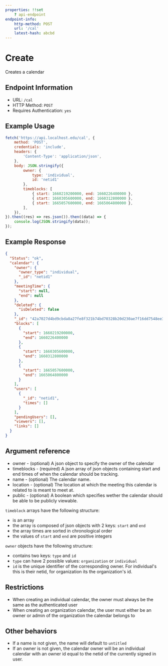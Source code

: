 ```yaml
---
properties: !!set
    ? api-endpoint
endpoint-info:
    http-method: POST
    url: '/cal'
    latest-hash: abcbd
---
```


# Create

Creates a calendar

## Endpoint Information

- URL: `/cal`
- HTTP Method: `POST` 
- Requires Authentication: `yes`

## Example Usage
``` javascript
fetch('https://api.localhost.edu/cal', {
    method: 'POST',
    credentials: 'include',
    headers: {
        'Content-Type': 'application/json',
    },
    body: JSON.stringify({
        owner: {
            type: 'individual',
            id: 'netid1'
        },
        timeblocks: [
            { start: 1660219200000, end: 1660226400000 },
            { start: 1660305600000, end: 1660312800000 },
            { start: 1665057600000, end: 1665064800000 },
        ],
    }),
}).then((res) => res.json()).then((data) => {
    console.log(JSON.stringify(data));
});
```

## Example Response
```json
{
  "Status": "ok",
  "calendar": {
    "owner": {
      "owner_type": "individual",
      "_id": "netid1"
    },
    "meetingTime": {
      "start": null,
      "end": null
    },
    "deleted": {
      "isDeleted": false
    },
    "_id": "42a7027d4bd9cbda8a27fe8f321b74bd70328b20d230ae7f16dd7548ee3f1878",
    "blocks": [
      {
        "start": 1660219200000,
        "end": 1660226400000
      },
      {
        "start": 1660305600000,
        "end": 1660312800000
      },
      {
        "start": 1665057600000,
        "end": 1665064800000
      }
    ],
    "users": [
      {
        "_id": "netid1",
        "times": []
      }
    ],
    "pendingUsers": [],
    "viewers": [],
    "links": []
  }
}
```

## Argument reference

- owner - (optional) A json object to specify the owner of the calendar
- timeblocks - (required) A json array of json objects containing start and end times of when the calendar should be tracking.
- name - (optional) The calendar name.
- location - (optional) The location at which the meeting this calendar is related to is meant to meet at.
- public - (optional) A boolean which specifies wether the calendar should be able to be publicly viewable.

`timeblock` arrays have the following structure:

- is an array
- the array is composed of json objects with 2 keys: `start` and `end`
- the array times are sorted in chronological order
- the values of `start` and `end` are positive integers

`owner` objects have the following structure:

- contains two keys: `type` and `id`
- `type` can have 2 possible values: `organization` or `individual`
- `id` is the unique identifier of the corresponding owner. For individual's this is their netid, for organization its the organization's id.

## Restrictions

- When creating an individual calendar, the owner must always be the same as the authenticated user
- When creating an organization calendar, the user must either be an owner or admin of the organization the calendar belongs to

## Other behaviors
- If a name is not given, the name will default to `untitled`
- If an owner is not given, the calendar owner will be an individual calendar with an owner id equal to the netid of the currently signed in user.